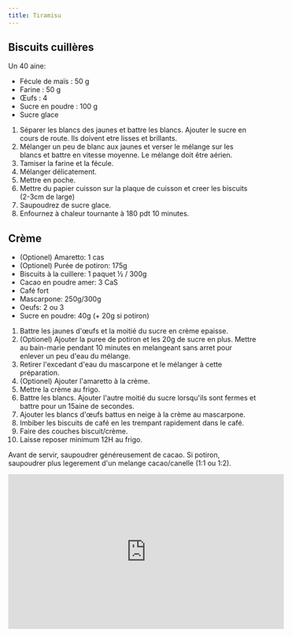 ```yaml
---
title: Tiramisu
---
```


## Biscuits cuillères

Un 40 aine:

- Fécule de maïs : 50 g
- Farine : 50 g
- Œufs : 4
- Sucre en poudre : 100 g
- Sucre glace

1. Séparer les blancs des jaunes et battre les blancs. Ajouter le sucre en cours de route. Ils doivent etre lisses et brillants.
1. Mélanger un peu de blanc aux jaunes et verser le mélange sur les blancs et battre en vitesse moyenne.
   Le mélange doit être aérien.
1. Tamiser la farine et la fécule.
1. Mélanger délicatement.
1. Mettre en poche.
1. Mettre du papier cuisson sur la plaque de cuisson et creer les biscuits (2-3cm de large)
1. Saupoudrez de sucre glace.
1. Enfournez à chaleur tournante à 180 pdt 10 minutes.

## Crème

-   (Optionel) Amaretto: 1 cas
-   (Optionel) Purée de potiron: 175g
-   Biscuits à la cuillere: 1 paquet ½ / 300g
-   Cacao en poudre amer: 3 CaS
-   Café fort
-   Mascarpone: 250g/300g
-   Oeufs: 2 ou 3
-   Sucre en poudre: 40g (+ 20g si potiron)

1.  Battre les jaunes d'œufs et la moitié du sucre en crème epaisse.
1.  (Optionel) Ajouter la puree de potiron et les 20g de sucre en plus. Mettre au
    bain-marie pendant 10 minutes en melangeant sans arret pour enlever un peu d'eau du mélange.
1.  Retirer l'excedant d'eau du mascarpone et le mélanger à cette préparation.
1.  (Optionel) Ajouter l'amaretto à la crème.
1.  Mettre la crème au frigo.
1.  Battre les blancs. Ajouter l'autre moitié du sucre lorsqu'ils sont
    fermes et battre pour un 15aine de secondes.
1.  Ajouter les blancs d'œufs battus en neige à la crème au mascarpone.
1.  Imbiber les biscuits de café en les trempant rapidement dans le café.
1.  Faire des couches biscuit/crème.
1.  Laisse reposer minimum 12H au frigo.

Avant de servir, saupoudrer généreusement de cacao. Si potiron, saupoudrer plus legerement d'un melange cacao/canelle (1:1 ou 1:2).

<iframe width="560" height="315" src="https://www.youtube.com/embed/n1AIdNFscBU" title="YouTube video player" frameborder="0" allow="accelerometer; autoplay; clipboard-write; encrypted-media; gyroscope; picture-in-picture" allowfullscreen></iframe>
